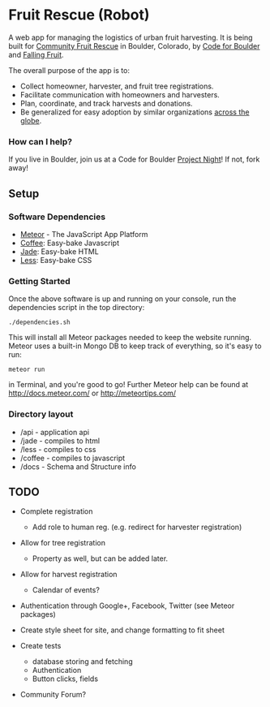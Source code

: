 Fruit Rescue (Robot)
===================

A web app for managing the logistics of urban fruit harvesting. 
It is being built for [Community Fruit Rescue](http://fruitrescue.org) in Boulder, Colorado, 
by [Code for Boulder](http://www.codeforboulder.org/) and [Falling Fruit](http://fallingfruit.org).

The overall purpose of the app is to:

- Collect homeowner, harvester, and fruit tree registrations.
- Facilitate communication with homeowners and harvesters.
- Plan, coordinate, and track harvests and donations.
- Be generalized for easy adoption by similar organizations [across the globe](http://fallingfruit.org/sharing).

### How can I help?
If you live in Boulder, join us at a Code for Boulder [Project Night](http://www.meetup.com/CodeForBoulder/)!
If not, fork away!

## Setup

### Software Dependencies

- [Meteor](https://www.meteor.com/install) - The JavaScript App Platform
- [Coffee](http://coffeescript.org/): Easy-bake Javascript
- [Jade](http://jade-lang.com/): Easy-bake HTML
- [Less](http://lesscss.org/): Easy-bake CSS

### Getting Started

Once the above software is up and running on your console, run the dependencies script in the top directory:

`./dependencies.sh`

This will install all Meteor packages needed to keep the website running. Meteor uses a built-in Mongo DB to keep track of everything, so it's easy to run:

`meteor run`

in Terminal, and you're good to go! Further Meteor help can be found at http://docs.meteor.com/ or http://meteortips.com/

### Directory layout

  * /api - application api
  * /jade - compiles to html
  * /less - compiles to css
  * /coffee - compiles to javascript
  * /docs - Schema and Structure info

## TODO

- Complete registration
  - Add role to human reg. (e.g. redirect for harvester registration)
- Allow for tree registration
  - Property as well, but can be added later.
- Allow for harvest registration
  - Calendar of events?
  
- Authentication through Google+, Facebook, Twitter (see Meteor packages)
- Create style sheet for site, and change formatting to fit sheet
- Create tests
  - database storing and fetching
  - Authentication
  - Button clicks, fields
- Community Forum? 



